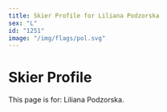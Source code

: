 ```yaml
---
title: Skier Profile for Liliana Podzorska
sex: "L"
id: "1251"
image: "/img/flags/pol.svg" 
---
```


# Skier Profile

This page is for: Liliana Podzorska.
    